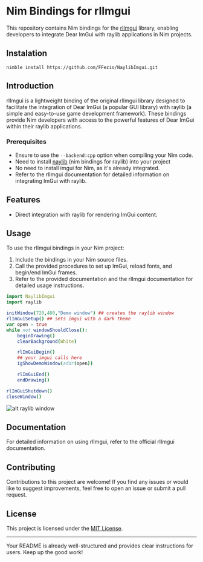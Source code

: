 # Nim Bindings for rlImgui

This repository contains Nim bindings for the [rlImgui](https://github.com/raylib-extras/rlImGui/tree/main) library, enabling developers to integrate Dear ImGui with raylib applications in Nim projects.
## Instalation
```nimble install https://github.com/FFezio/NaylibImgui.git```
## Introduction

rlImgui is a lightweight binding of the original rlImgui library designed to facilitate the integration of Dear ImGui (a popular GUI library) with raylib (a simple and easy-to-use game development framework). These bindings provide Nim developers with access to the powerful features of Dear ImGui within their raylib applications.

### Prerequisites

- Ensure to use the `--backend:cpp` option when compiling your Nim code.
- Need to install [naylib](https://github.com/planetis-m/naylib) (nim bindings for raylib) into your project
- No need to install imgui for Nim, as it's already integrated.
- Refer to the rlImgui documentation for detailed information on integrating ImGui with raylib.

## Features
- Direct integration with raylib for rendering ImGui content.

## Usage

To use the rlImgui bindings in your Nim project:

1. Include the bindings in your Nim source files.
2. Call the provided procedures to set up ImGui, reload fonts, and begin/end ImGui frames.
3. Refer to the provided documentation and the rlImgui documentation for detailed usage instructions.

```nim
import NaylibImgui
import raylib

initWindow(720,480,"Demo window") ## creates the raylib window
rlImGuiSetup() ## sets imgui with a dark theme
var open = true
while not windowShouldClose():
    beginDrawing()
    clearBackground(White)

    rlImGuiBegin()
    ## your imgui calls here
    igShowDemoWindow(addr(open))

    rlImGuiEnd()
    endDrawing()

rlImGuiShutdown()
closeWindow()
```
![alt raylib window]("src/NaylibImgui/screenshots/example.png")

## Documentation

For detailed information on using rlImgui, refer to the official rlImgui documentation.

## Contributing

Contributions to this project are welcome! If you find any issues or would like to suggest improvements, feel free to open an issue or submit a pull request.

## License

This project is licensed under the [MIT License](LICENSE).

---

Your README is already well-structured and provides clear instructions for users. Keep up the good work!
